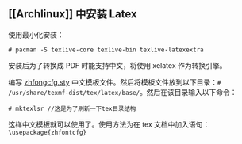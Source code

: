 ## [[Archlinux]] 中安装 Latex

使用最小化安装：

    # pacman -S texlive-core texlive-bin texlive-latexextra

安装后为了转换成 PDF 时能支持中文，将使用 xelatex 作为转换引擎。

编写 [zhfongcfg.sty][1] 中文模板文件。然后将模板文件放到以下目录：`# /usr/share/texmf-dist/tex/latex/base/`。然后在该目录输入以下命令：

    # mktexlsr //这是为了刷新一下tex目录结构

这样中文模板就可以使用了。使用方法为在 tex 文档中加入语句：`\usepackage{zhfontcfg}`

[1]: https://github.com/windfromdesert/code/blob/master/zhfontcfg.sty "xelatex 中文模板"
